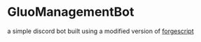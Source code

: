 # GluoManagementBot
a simple discord bot built using a modified version of [forgescript](https://github.com/Clyders/fogeskript)
